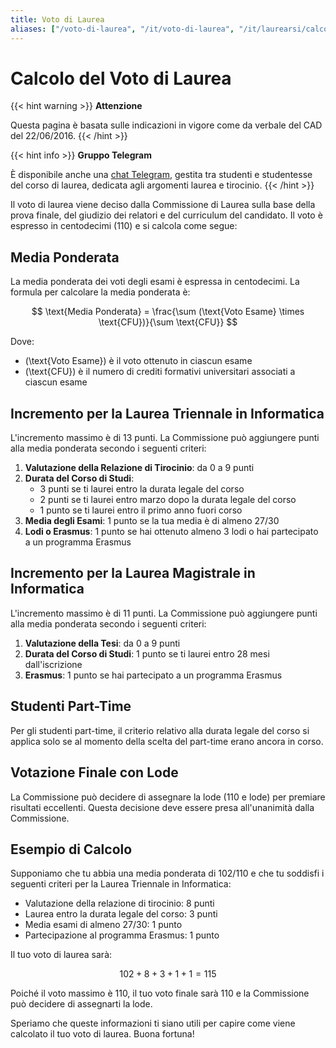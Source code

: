 ```yaml
---
title: Voto di Laurea
aliases: ["/voto-di-laurea", "/it/voto-di-laurea", "/it/laurearsi/calcolo-voto-di-laurea", "/it/laurearsi/calcolo-voto-laurea"]
---
```

# Calcolo del Voto di Laurea
{{< hint warning >}}
**Attenzione**

Questa pagina è basata sulle indicazioni in vigore come da verbale del CAD del 22/06/2016.
{{< /hint >}}

{{< hint info >}}
**Gruppo Telegram**

È disponibile anche una [chat Telegram](https://t.me/+2SvebeG5BS0yYzc8), gestita tra studenti e studentesse del corso di laurea, dedicata agli argomenti laurea e tirocinio.
{{< /hint >}}

Il voto di laurea viene deciso dalla Commissione di Laurea sulla base della prova finale, del giudizio dei relatori e del curriculum del candidato. Il voto è espresso in centodecimi (110) e si calcola come segue:

## Media Ponderata

La media ponderata dei voti degli esami è espressa in centodecimi. La formula per calcolare la media ponderata è:

$$
\text{Media Ponderata} = \frac{\sum (\text{Voto Esame} \times \text{CFU})}{\sum \text{CFU}}
$$

Dove:
- \(\text{Voto Esame}\) è il voto ottenuto in ciascun esame
- \(\text{CFU}\) è il numero di crediti formativi universitari associati a ciascun esame

## Incremento per la Laurea Triennale in Informatica

L'incremento massimo è di 13 punti. La Commissione può aggiungere punti alla media ponderata secondo i seguenti criteri:

1. **Valutazione della Relazione di Tirocinio**: da 0 a 9 punti
2. **Durata del Corso di Studi**:
   - 3 punti se ti laurei entro la durata legale del corso
   - 2 punti se ti laurei entro marzo dopo la durata legale del corso
   - 1 punto se ti laurei entro il primo anno fuori corso
3. **Media degli Esami**: 1 punto se la tua media è di almeno 27/30
4. **Lodi o Erasmus**: 1 punto se hai ottenuto almeno 3 lodi o hai partecipato a un programma Erasmus

## Incremento per la Laurea Magistrale in Informatica

L'incremento massimo è di 11 punti. La Commissione può aggiungere punti alla media ponderata secondo i seguenti criteri:

1. **Valutazione della Tesi**: da 0 a 9 punti
2. **Durata del Corso di Studi**: 1 punto se ti laurei entro 28 mesi dall'iscrizione
3. **Erasmus**: 1 punto se hai partecipato a un programma Erasmus

## Studenti Part-Time

Per gli studenti part-time, il criterio relativo alla durata legale del corso si applica solo se al momento della scelta del part-time erano ancora in corso.

## Votazione Finale con Lode

La Commissione può decidere di assegnare la lode (110 e lode) per premiare risultati eccellenti. Questa decisione deve essere presa all'unanimità dalla Commissione.

## Esempio di Calcolo

Supponiamo che tu abbia una media ponderata di 102/110 e che tu soddisfi i seguenti criteri per la Laurea Triennale in Informatica:

- Valutazione della relazione di tirocinio: 8 punti
- Laurea entro la durata legale del corso: 3 punti
- Media esami di almeno 27/30: 1 punto
- Partecipazione al programma Erasmus: 1 punto

Il tuo voto di laurea sarà:

$$
102 + 8 + 3 + 1 + 1 = 115
$$

Poiché il voto massimo è 110, il tuo voto finale sarà 110 e la Commissione può decidere di assegnarti la lode.

Speriamo che queste informazioni ti siano utili per capire come viene calcolato il tuo voto di laurea. Buona fortuna!

